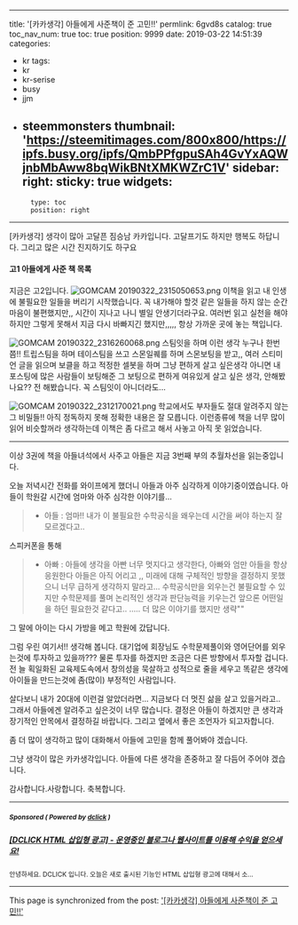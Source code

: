 
---
title: '[카카생각] 아들에게 사준책이 준 고민!!'
permlink: 6gvd8s
catalog: true
toc_nav_num: true
toc: true
position: 9999
date: 2019-03-22 14:51:39
categories:
- kr
tags:
- kr
- kr-serise
- busy
- jjm
- steemmonsters
thumbnail: 'https://steemitimages.com/800x800/https://ipfs.busy.org/ipfs/QmbPPfgpuSAh4GvYxAQWjnbMbAww8bqWikBNtXMKWZrC1V'
sidebar:
    right:
        sticky: true
widgets:
    -
        type: toc
        position: right
---


[카카생각] 생각이 많아 고달픈 짐승남 카카입니다.
고달프기도 하지만 행복도 하답니다. 
그리고 많은 시간 진지하기도 하구요

#### 고1 아들에게 사준 책 목록
지금은 고2입니다. 
![GOMCAM 20190322_2315050653.png]( https://steemitimages.com/800x800/https://ipfs.busy.org/ipfs/QmbPPfgpuSAh4GvYxAQWjnbMbAww8bqWikBNtXMKWZrC1V)
이책을 읽고 내 인생에 불필요한 일들을 버리기
시작했습니다.  꼭 내가해야 할것 같은 일들을
하지 않는 순간 마음이 불편했지만,,  시간이  지나고 나니
별일 안생기더라구요. 여러번 읽고 실천을 해야하지만
그렇게 못해서 지금 다시 바빠지긴 했지만,,,,,
항상 가까운 곳에 놓는 책입니다. 


![GOMCAM 20190322_2316260068.png]( https://steemitimages.com/600x600/https://ipfs.busy.org/ipfs/QmR21jxz9RyabHDT8JsECJh7L2dB6WspCiYV98qYq53gPh)
스팀잇을 하며  이런 생각 누구나 한번쯤!!
트립스팀을 하며 테이스팀을 쓰고 스몬일퀘를 하며
스몬보팅을 받고,,  여러 스티미언 글을 읽으며 보클을 하고
적정한 셀봇을 하며 그냥 편하게 살고 싶은생각 
아니면 내 포스팅에 많은 사람들이 보팅해준 그 보팅으로
편하게 여유있게 살고 싶은 생각, 안해봤나요??
전 해봤습니다.  꼭 스팀잇이 아니더라도...


![GOMCAM 20190322_2312170021.png]( https://steemitimages.com/600x600/https://ipfs.busy.org/ipfs/QmRtgtpZU8ph7SMmLFPc6s1GYPRzkjybKT6pGabfkGaMYm)
학교에서도 부자들도 절대 알려주지 않는 그 비밀들!!
아직 정독하지 못해 정확한 내용은 잘 모릅니다. 
이런종류에 책을 너무 많이 읽어 비슷할꺼라 생각하는데
이책은 좀 다르고 해서 사놓고 아직 못 읽었습니다.

-----
이상 3권에 책을 아들녀석에서 사주고
아들은 지금 3번째 부의 추월차선을 읽는중입니다.

오늘 저녁시간 전화를 와이프에게 했더니 
아들과 아주 심각하게 이야기중이였습니다.
아들이 학원갈 시간에 엄마와 아주 심각한 이야기를...

>- 아들 : 엄마!! 내가 이 불필요한 수학공식을 왜우는데 시간을
써야 하는지 잘 모르겠다고.. 

스피커폰을 통해 
> - 아빠 : 아들에 생각을 아빤 너무 멋지다고 생각한다,
      아빠와 엄만 아들을 항상 응원한다 
      아들은 아직 어리고 ,, 미래에 대해 구체적인 방향을 
      결정하지 못했으니 너무 급하게 생각하지 말라고...
      수학공식만을 외우는건 불필요할 수 있지만
      수학문제를 풀며 논리적인 생각과 판단능력을 키우는건
      앞으론 어떤일을 하던 필요한것 같다고..
      ..... 더 많은 이야기를 했지만 생략""  

그 말에 아이는 다시 가방을 메고 학원에  갔답니다.  

그럼 우린 여기서!!  생각해 봅니다.
대기업에 회장님도 수학문제풀이와 
영어단어를 외우는것에 투자하고 있을까??? 
물론 투자를 하겠지만 조금은 다른 방향에서 투자할 겁니다.
전 늘 획일화된 교육제도속에서 창의성을 묵살하고
성적으로 줄을 세우고 똑같은 생각에 아이들을 만드는것에 
~~좀~~(많이) 부정적인 사람입니다.

살다보니 내가 20대에 이런걸 알았더라면...
지금보다 더 멋진 삶을 살고 있을거라고..
그래서 아들에겐 알려주고 싶은것이 너무 많습니다.
결정은 아들이 하겠지만 큰 생각과 장기적인 안목에서
결정하길 바랍니다. 그리고 옆에서 좋은 조언자가 되고자합니다. 

좀 더 많이 생각하고 많이 대화해서 아들에 
고민을 함께 풀어봐야 겠습니다. 

그냥 생각이 많은 카카생각입니다.
아들에 다른 생각을 존중하고 잘 다듬어 주어야 겠습니다.

감사합니다.사랑합니다. 축복합니다.



  



---

#####  <sub> **Sponsored ( Powered by [dclick](https://www.dclick.io) )** </sub>
##### [[DCLICK HTML 삽입형 광고] - 운영중인 블로그나 웹사이트를 이용해 수익을 얻으세요!](https://api.dclick.io/v1/c?x=eyJhbGciOiJIUzI1NiIsInR5cCI6IkpXVCJ9.eyJjIjoia2lidW1oIiwicyI6IjZndmQ4cyIsImEiOlsidC0xNDg2Il0sInVybCI6Imh0dHBzOi8vc3RlZW1pdC5jb20vQGRjbGljay9kY2xpY2staHRtbC0tMTU1MDU0OTE0MDQwOCIsImlhdCI6MTU1MzI2NzcyOCwiZXhwIjoxODY4NjI3NzI4fQ.ecsaYmWBliRNBv6IH3hWXTiUobfjRLyjD2-XxGlIH6E)
<sup>안녕하세요. DCLICK 입니다. 오늘은 새로 출시된 기능인 HTML 삽입형 광고에 대해서 소...</sup>

- - -

This page is synchronized from the post: ['[카카생각] 아들에게 사준책이 준 고민!!'](https://steemit.com/@kibumh/6gvd8s)
